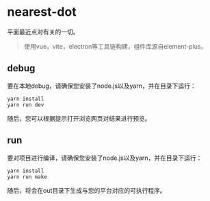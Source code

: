 # nearest-dot

平面最近点对有关的一切。

> 使用vue，vite，electron等工具链构建，组件库源自element-plus。

## debug

要在本地debug，请确保您安装了node.js以及yarn，并在目录下运行：

```
yarn install
yarn run dev
```

随后，您可以根据提示打开浏览网页对结果进行预览。

## run

要对项目进行编译，请确保您安装了node.js以及yarn，并在目录下运行：

```
yarn install
yarn run make
```

随后，将会在out目录下生成与您的平台对应的可执行程序。